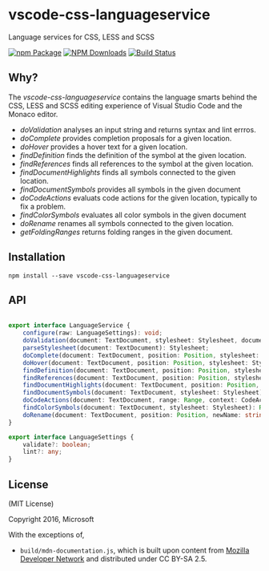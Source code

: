 # vscode-css-languageservice
Language services for CSS, LESS and SCSS

[![npm Package](https://img.shields.io/npm/v/vscode-css-languageservice.svg?style=flat-square)](https://www.npmjs.org/package/vscode-css-languageservice)
[![NPM Downloads](https://img.shields.io/npm/dm/vscode-css-languageservice.svg)](https://npmjs.org/package/vscode-css-languageservice)
[![Build Status](https://travis-ci.org/Microsoft/vscode-css-languageservice.svg?branch=master)](https://travis-ci.org/Microsoft/vscode-css-languageservice)

Why?
----
The _vscode-css-languageservice_ contains the language smarts behind the CSS, LESS and SCSS editing experience of Visual Studio Code
and the Monaco editor.
 - *doValidation* analyses an input string and returns syntax and lint errros.
 - *doComplete* provides completion proposals for a given location.
 - *doHover* provides a hover text for a given location.
 - *findDefinition* finds the definition of the symbol at the given location.
 - *findReferences* finds all references to the symbol at the given location.
 - *findDocumentHighlights* finds all symbols connected to the given location.
 - *findDocumentSymbols* provides all symbols in the given document
 - *doCodeActions* evaluats code actions for the given location, typically to fix a problem.
 - *findColorSymbols* evaluates all color symbols in the given document
 - *doRename* renames all symbols connected to the given location.
  - *getFoldingRanges* returns folding ranges in the given document.

Installation
------------

    npm install --save vscode-css-languageservice
    
    
API
---

```typescript

export interface LanguageService {
	configure(raw: LanguageSettings): void;
	doValidation(document: TextDocument, stylesheet: Stylesheet, documentSettings?: LanguageSettings): Diagnostic[];
	parseStylesheet(document: TextDocument): Stylesheet;
	doComplete(document: TextDocument, position: Position, stylesheet: Stylesheet): CompletionList;
	doHover(document: TextDocument, position: Position, stylesheet: Stylesheet): Hover;
	findDefinition(document: TextDocument, position: Position, stylesheet: Stylesheet): Location;
	findReferences(document: TextDocument, position: Position, stylesheet: Stylesheet): Location[];
	findDocumentHighlights(document: TextDocument, position: Position, stylesheet: Stylesheet): DocumentHighlight[];
	findDocumentSymbols(document: TextDocument, stylesheet: Stylesheet): SymbolInformation[];
	doCodeActions(document: TextDocument, range: Range, context: CodeActionContext, stylesheet: Stylesheet): Command[];
	findColorSymbols(document: TextDocument, stylesheet: Stylesheet): Range[];
	doRename(document: TextDocument, position: Position, newName: string, stylesheet: Stylesheet): WorkspaceEdit;
}

export interface LanguageSettings {
	validate?: boolean;
	lint?: any;
}

```


License
-------

(MIT License)

Copyright 2016, Microsoft

With the exceptions of,

- `build/mdn-documentation.js`, which is built upon content from [Mozilla Developer Network](https://developer.mozilla.org/en-US/docs/Web)
and distributed under CC BY-SA 2.5.